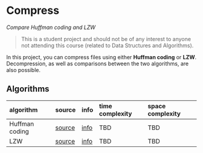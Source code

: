 # Compress
*Compare Huffman coding and LZW*

> This is a student project and should not be of any interest to anyone not attending this course (related to Data Structures and Algorithms).

In this project, you can compress files using either **Huffman coding** or **LZW**. Decompression, as well as comparisons between the two algorithms, are also possible.

## Algorithms

| algorithm | source | info | time complexity | space complexity |
| :-------  | :----- | :--- | :-------------- | :--------------- |
| Huffman coding | [source](https://github.com/gotonode/compress/blob/master/src/compress/algorithms/Huffman.java) | [info](https://en.wikipedia.org/wiki/Huffman_coding) | TBD | TBD |
| LZW | [source](https://github.com/gotonode/compress/blob/master/src/compress/algorithms/LZW.java) | [info](https://en.wikipedia.org/wiki/Lempel%E2%80%93Ziv%E2%80%93Welch) | TBD | TBD |
